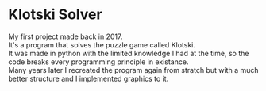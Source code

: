 # Klotski Solver  
My first project made back in 2017.  
It's a program that solves the puzzle game called Klotski.  
It was made in python with the limited knowledge I had at the time, so the code breaks every programming principle in existance.  
Many years later I recreated the program again from stratch but with a much better structure and I implemented graphics to it.  
